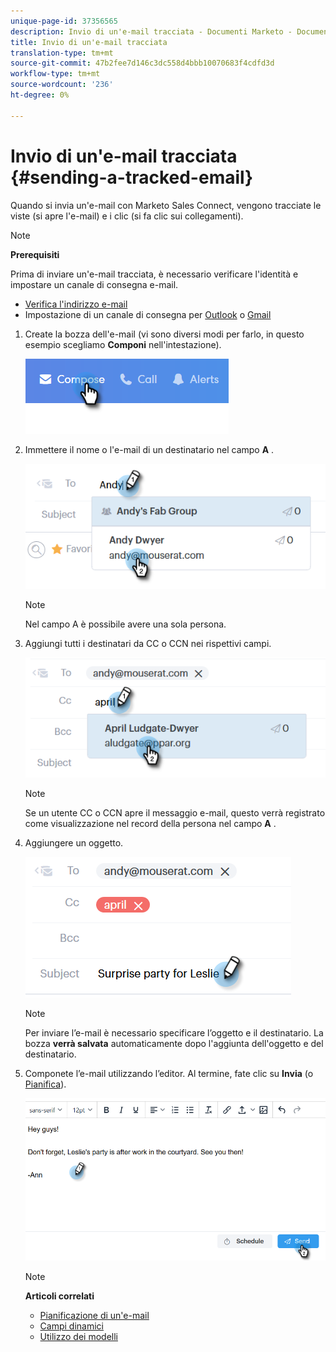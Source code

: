 ```yaml
---
unique-page-id: 37356565
description: Invio di un'e-mail tracciata - Documenti Marketo - Documentazione prodotto
title: Invio di un'e-mail tracciata
translation-type: tm+mt
source-git-commit: 47b2fee7d146c3dc558d4bbb10070683f4cdfd3d
workflow-type: tm+mt
source-wordcount: '236'
ht-degree: 0%

---
```



# Invio di un&#39;e-mail tracciata {#sending-a-tracked-email}

Quando si invia un&#39;e-mail con Marketo Sales Connect, vengono tracciate le viste (si apre l&#39;e-mail) e i clic (si fa clic sui collegamenti).

>[!NOTE]
>
>**Prerequisiti**
>
>Prima di inviare un&#39;e-mail tracciata, è necessario verificare l&#39;identità e impostare un canale di consegna e-mail.
>
>* [Verifica l&#39;indirizzo e-mail](http://docs.marketo.com/x/ewPh)
>* Impostazione di un canale di consegna per [Outlook](http://docs.marketo.com/x/Z4AOAQ) o [Gmail](http://docs.marketo.com/x/kYMOAQ)

>



1. Create la bozza dell&#39;e-mail (vi sono diversi modi per farlo, in questo esempio scegliamo **Componi** nell&#39;intestazione).

   ![](assets/one.png)

1. Immettere il nome o l&#39;e-mail di un destinatario nel campo **A** .

   ![](assets/two.png)

   >[!NOTE]
   >
   >Nel campo A è possibile avere una sola persona.

1. Aggiungi tutti i destinatari da CC o CCN nei rispettivi campi.

   ![](assets/three.png)

   >[!NOTE]
   >
   >Se un utente CC o CCN apre il messaggio e-mail, questo verrà registrato come visualizzazione nel record della persona nel campo **A** .

1. Aggiungere un oggetto.

   ![](assets/four.png)

   >[!NOTE]
   >
   >Per inviare l’e-mail è necessario specificare l’oggetto e il destinatario. La bozza **verrà salvata** automaticamente dopo l&#39;aggiunta dell&#39;oggetto e del destinatario.

1. Componete l’e-mail utilizzando l’editor. Al termine, fate clic su **Invia** (o [Pianifica](http://docs.marketo.com/x/GAQ6Ag)).

   ![](assets/five.png)

   >[!NOTE]
   >
   >**Articoli correlati**
   >
   >    
   >    
   >    * [Pianificazione di un&#39;e-mail](http://docs.marketo.com/x/GAQ6Ag)
   >    * [Campi dinamici](http://docs.marketo.com/x/wwDb)
   >    * [Utilizzo dei modelli](http://docs.marketo.com/display/DOCS/Templates)


